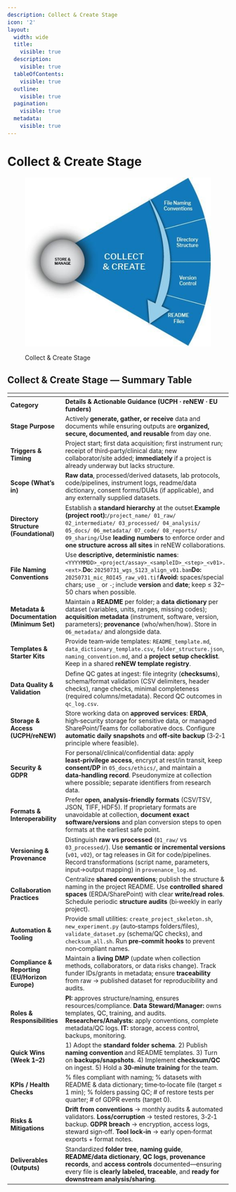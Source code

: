 ```yaml
---
description: Collect & Create Stage
icon: '2'
layout:
  width: wide
  title:
    visible: true
  description:
    visible: true
  tableOfContents:
    visible: true
  outline:
    visible: true
  pagination:
    visible: true
  metadata:
    visible: true
---
```


# Collect & Create Stage

<figure><img src="../../.gitbook/assets/15 (1).jpeg" alt=""><figcaption><p>Collect &#x26; Create Stage</p></figcaption></figure>

## **Collect & Create Stage — Summary Table**

<table data-header-hidden><thead><tr><th width="330"></th><th></th></tr></thead><tbody><tr><td><strong>Category</strong></td><td><strong>Details &#x26; Actionable Guidance (UCPH · reNEW · EU funders)</strong></td></tr><tr><td><strong>Stage Purpose</strong></td><td>Actively <strong>generate, gather, or receive</strong> data and documents while ensuring outputs are <strong>organized, secure, documented, and reusable</strong> from day one.</td></tr><tr><td><strong>Triggers &#x26; Timing</strong></td><td>Project start; first data acquisition; first instrument run; receipt of third‑party/clinical data; new collaborator/site added; <strong>immediately</strong> if a project is already underway but lacks structure.</td></tr><tr><td><strong>Scope (What’s in)</strong></td><td><strong>Raw data</strong>, processed/derived datasets, lab protocols, code/pipelines, instrument logs, readme/data dictionary, consent forms/DUAs (if applicable), and any externally supplied datasets.</td></tr><tr><td><strong>Directory Structure (Foundational)</strong></td><td>Establish a <strong>standard hierarchy</strong> at the outset.<strong>Example (project root):</strong><code>/project_name/ 01_raw/ 02_intermediate/ 03_processed/ 04_analysis/ 05_docs/ 06_metadata/ 07_code/ 08_reports/ 09_sharing/</code>Use <strong>leading numbers</strong> to enforce order and <strong>one structure across all sites</strong> in reNEW collaborations.</td></tr><tr><td><strong>File Naming Conventions</strong></td><td>Use <strong>descriptive, deterministic names</strong>: <code>&#x3C;YYYYMMDD>_&#x3C;project/assay>_&#x3C;sampleID>_&#x3C;step>_&#x3C;v01>.&#x3C;ext></code>.<strong>Do:</strong> <code>20250731_wgs_S123_align_v01.bam</code><strong>Do:</strong> <code>20250731_mic_ROI45_raw_v01.tif</code><strong>Avoid:</strong> spaces/special chars; use <code>_</code> or <code>-</code>; include <strong>version</strong> and <strong>date</strong>; keep ≤ 32–50 chars when possible.</td></tr><tr><td><strong>Metadata &#x26; Documentation (Minimum Set)</strong></td><td>Maintain a <strong>README</strong> per folder; a <strong>data dictionary</strong> per dataset (variables, units, ranges, missing codes); <strong>acquisition metadata</strong> (instrument, software, version, parameters); <strong>provenance</strong> (who/when/how). Store in <code>06_metadata/</code> and alongside data.</td></tr><tr><td><strong>Templates &#x26; Starter Kits</strong></td><td>Provide team‑wide templates: <code>README_template.md</code>, <code>data_dictionary_template.csv</code>, <code>folder_structure.json</code>, <code>naming_convention.md</code>, and a <strong>project setup checklist</strong>. Keep in a shared <strong>reNEW template registry</strong>.</td></tr><tr><td><strong>Data Quality &#x26; Validation</strong></td><td>Define QC gates at ingest: file integrity (<strong>checksums</strong>), schema/format validation (CSV delimiters, header checks), range checks, minimal completeness (required columns/metadata). Record QC outcomes in <code>qc_log.csv</code>.</td></tr><tr><td><strong>Storage &#x26; Access (UCPH/reNEW)</strong></td><td>Store working data on <strong>approved services</strong>: <strong>ERDA</strong>, high‑security storage for sensitive data, or managed SharePoint/Teams for collaborative docs. Configure <strong>automatic daily snapshots</strong> and <strong>off‑site backup</strong> (3‑2‑1 principle where feasible).</td></tr><tr><td><strong>Security &#x26; GDPR</strong></td><td>For personal/clinical/confidential data: apply <strong>least‑privilege access</strong>, encrypt at rest/in transit, keep <strong>consent/DP</strong> in <code>05_docs/ethics/</code>, and maintain a <strong>data‑handling record</strong>. Pseudonymize at collection where possible; separate identifiers from research data.</td></tr><tr><td><strong>Formats &#x26; Interoperability</strong></td><td>Prefer <strong>open, analysis‑friendly formats</strong> (CSV/TSV, JSON, TIFF, HDF5). If proprietary formats are unavoidable at collection, <strong>document exact software/versions</strong> and plan conversion steps to open formats at the earliest safe point.</td></tr><tr><td><strong>Versioning &#x26; Provenance</strong></td><td>Distinguish <strong>raw vs processed</strong> (<code>01_raw/</code> vs <code>03_processed/</code>). Use <strong>semantic or incremental versions</strong> (<code>v01</code>, <code>v02</code>), or tag releases in Git for code/pipelines. Record transformations (script name, parameters, input→output mapping) in <code>provenance_log.md</code>.</td></tr><tr><td><strong>Collaboration Practices</strong></td><td>Centralize <strong>shared conventions</strong>; publish the structure &#x26; naming in the project README. Use <strong>controlled shared spaces</strong> (ERDA/SharePoint) with clear <strong>write/read roles</strong>. Schedule periodic <strong>structure audits</strong> (bi‑weekly in early project).</td></tr><tr><td><strong>Automation &#x26; Tooling</strong></td><td>Provide small utilities: <code>create_project_skeleton.sh</code>, <code>new_experiment.py</code> (auto‑stamps folders/files), <code>validate_dataset.py</code> (schema/QC checks), and <code>checksum_all.sh</code>. Run <strong>pre‑commit hooks</strong> to prevent non‑compliant names.</td></tr><tr><td><strong>Compliance &#x26; Reporting (EU/Horizon Europe)</strong></td><td>Maintain a <strong>living DMP</strong> (update when collection methods, collaborators, or data risks change). Track funder IDs/grants in metadata; ensure <strong>traceability</strong> from raw → published dataset for reproducibility and audits.</td></tr><tr><td><strong>Roles &#x26; Responsibilities</strong></td><td><strong>PI:</strong> approves structure/naming, ensures resources/compliance. <strong>Data Steward/Manager:</strong> owns templates, QC, training, and audits. <strong>Researchers/Analysts:</strong> apply conventions, complete metadata/QC logs. <strong>IT:</strong> storage, access control, backups, monitoring.</td></tr><tr><td><strong>Quick Wins (Week 1–2)</strong></td><td>1) Adopt the <strong>standard folder schema</strong>. 2) Publish <strong>naming convention</strong> and README templates. 3) Turn on <strong>backups/snapshots</strong>. 4) Implement <strong>checksum/QC</strong> on ingest. 5) Hold a <strong>30‑minute training</strong> for the team.</td></tr><tr><td><strong>KPIs / Health Checks</strong></td><td>% files compliant with naming; % datasets with README &#x26; data dictionary; time‑to‑locate file (target ≤ 1 min); % folders passing QC; # of restore tests per quarter; # of GDPR events (target 0).</td></tr><tr><td><strong>Risks &#x26; Mitigations</strong></td><td><strong>Drift from conventions</strong> → monthly audits &#x26; automated validators. <strong>Loss/corruption</strong> → tested restores, 3‑2‑1 backup. <strong>GDPR breach</strong> → encryption, access logs, steward sign‑off. <strong>Tool lock‑in</strong> → early open‑format exports + format notes.</td></tr><tr><td><strong>Deliverables (Outputs)</strong></td><td>Standardized <strong>folder tree</strong>, <strong>naming guide</strong>, <strong>README/data dictionary</strong>, <strong>QC logs</strong>, <strong>provenance records</strong>, and <strong>access controls</strong> documented—ensuring every file is <strong>clearly labeled, traceable</strong>, and <strong>ready for downstream analysis/sharing</strong>.</td></tr></tbody></table>



